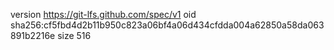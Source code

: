 version https://git-lfs.github.com/spec/v1
oid sha256:cf5fbd4d2b11b950c823a06bf4a06d434cfdda004a62850a58da063891b2216e
size 516
